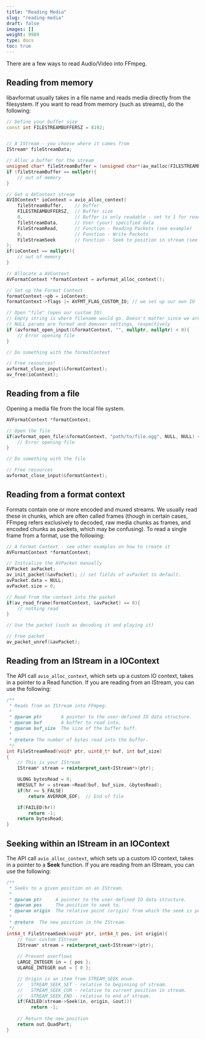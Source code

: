```yaml
---
title: "Reading Media"
slug: "reading-media"
draft: false
images: []
weight: 9989
type: docs
toc: true
---
```


There are a few ways to read Audio/Video into FFmpeg.

## Reading from memory
libavformat usually takes in a file name and reads media directly from the filesystem. If you want to read from memory (such as streams), do the following:

```cpp
// Define your buffer size
const int FILESTREAMBUFFERSZ = 8192;


// A IStream - you choose where it comes from
IStream* fileStreamData;

// Alloc a buffer for the stream
unsigned char* fileStreamBuffer = (unsigned char*)av_malloc(FILESTREAMBUFFERSZ);
if (fileStreamBuffer == nullptr){
    // out of memory
}

// Get a AVContext stream
AVIOContext* ioContext = avio_alloc_context(
    fileStreamBuffer,    // Buffer
    FILESTREAMBUFFERSZ,  // Buffer size
    0,                   // Buffer is only readable - set to 1 for read/write
    fileStreamData,      // User (your) specified data
    FileStreamRead,      // Function - Reading Packets (see example)
    0,                   // Function - Write Packets
    FileStreamSeek       // Function - Seek to position in stream (see example)
);
if(ioContext == nullptr){
    // out of memory
}

// Allocate a AVContext
AVFormatContext *formatContext = avformat_alloc_context();

// Set up the Format Context
formatContext->pb = ioContext;
formatContext->flags |= AVFMT_FLAG_CUSTOM_IO; // we set up our own IO

// Open "file" (open our custom IO)
// Empty string is where filename would go. Doesn't matter since we aren't reading a file
// NULL params are format and demuxer settings, respectively
if (avformat_open_input(&formatContext, "", nullptr, nullptr) < 0){
    // Error opening file
}

// Do something with the formatContext

// Free resources!
avformat_close_input(&formatContext);
av_free(ioContext);
```

## Reading from a file
Opening a media file from the local file system.

```cpp
AVFormatContext *formatContext;

// Open the file
if(avformat_open_file(&formatContext, "path/to/file.ogg", NULL, NULL) < 0){
    // Error opening file
}

// Do something with the file

// Free resources
avformat_close_input(&formatContext);

```

## Reading from a format context
Formats contain one or more encoded and muxed streams. We usually read these in chunks, which are often called frames (though in certain cases, FFmpeg refers exclusively to decoded, raw media chunks as frames, and encoded chunks as packets, which may be confusing). To read a single frame from a format, use the following:

```cpp
// A Format Context - see other examples on how to create it
AVFormatContext *formatContext;

// Initialize the AVPacket manually
AVPacket avPacket;
av_init_packet(&avPacket); // set fields of avPacket to default.
avPacket.data = NULL;
avPacket.size = 0;

// Read from the context into the packet
if(av_read_frame(formatContext, &avPacket) == 0){
    // nothing read
}

// Use the packet (such as decoding it and playing it)

// Free packet
av_packet_unref(&avPacket);

```

## Reading from an IStream in a IOContext
The API call `avio_alloc_context`, which sets up a custom IO context, takes in a pointer to a Read function. If you are reading from an IStream, you can use the following:

```cpp
/**
 * Reads from an IStream into FFmpeg.
 *
 * @param ptr       A pointer to the user-defined IO data structure.
 * @param buf       A buffer to read into.
 * @param buf_size  The size of the buffer buff.
 *
 * @return The number of bytes read into the buffer.
 */
int FileStreamRead(void* ptr, uint8_t* buf, int buf_size)
{
    // This is your IStream
    IStream* stream = reinterpret_cast<IStream*>(ptr);

    ULONG bytesRead = 0;
    HRESULT hr = stream->Read(buf, buf_size, &bytesRead);
    if(hr == S_FALSE)
        return AVERROR_EOF;  // End of file

    if(FAILED(hr))
        return -1;
    return bytesRead;
}
```

## Seeking within an IStream in an IOContext
The API call `avio_alloc_context`, which sets up a custom IO context, takes in a pointer to a **Seek** function. If you are reading from an IStream, you can use the following:

```cpp
/**
 * Seeks to a given position on an IStream.
 * 
 * @param ptr     A pointer to the user-defined IO data structure.
 * @param pos     The position to seek to.
 * @param origin  The relative point (origin) from which the seek is performed.
 *
 * @return  The new position in the IStream.
 */
int64_t FileStreamSeek(void* ptr, int64_t pos, int origin){
    // Your custom IStream
    IStream* stream = reinterpret_cast<IStream*>(ptr);
 
    // Prevent overflows
    LARGE_INTEGER in = { pos };
    ULARGE_INTEGER out = { 0 };

    // Origin is an item from STREAM_SEEK enum.
    //   STREAM_SEEK_SET - relative to beginning of stream.
    //   STREAM_SEEK_CUR - relative to current position in stream.
    //   STREAM_SEEK_END - relative to end of stream.
    if(FAILED(stream->Seek(in, origin, &out)))
         return -1;
 
    // Return the new position
    return out.QuadPart;
}
```

